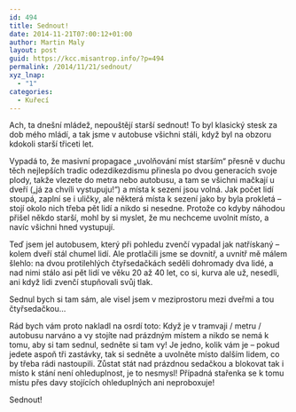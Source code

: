 ```yaml
---
id: 494
title: Sednout!
date: 2014-11-21T07:00:12+01:00
author: Martin Maly
layout: post
guid: https://kcc.misantrop.info/?p=494
permalink: /2014/11/21/sednout/
xyz_lnap:
  - "1"
categories:
  - Kuřecí
---
```

Ach, ta dnešní mládež, nepouštějí starší sednout! To byl klasický stesk za dob mého mládí, a tak jsme v autobuse všichni stáli, když byl na obzoru kdokoli starší třiceti let.

Vypadá to, že masivní propagace &#8222;uvolňování míst starším&#8220; přesně v duchu těch nejlepších tradic odezdikezdismu přinesla po dvou generacích svoje plody, takže vlezete do metra nebo autobusu, a tam se všichni mačkají u dveří (&#8222;já za chvíli vystupuju!&#8220;) a místa k sezení jsou volná. Jak počet lidí stoupá, zaplní se i uličky, ale některá místa k sezení jako by byla prokletá &#8211; stojí okolo nich třeba pět lidí a nikdo si nesedne. Protože co kdyby náhodou přišel někdo starší, mohl by si myslet, že mu nechceme uvolnit místo, a navíc všichni hned vystupují.

Teď jsem jel autobusem, který při pohledu zvenčí vypadal jak natřískaný &#8211; kolem dveří stál chumel lidí. Ale protlačili jsme se dovnitř, a uvnitř mě málem šlehlo: na dvou protilehlých čtyřsedačkách seděli dohromady dva lidé, a nad nimi stálo asi pět lidí ve věku 20 až 40 let, co si, kurva ale už, nesedli, ani když lidi zvenčí stupňovali svůj tlak.

Sednul bych si tam sám, ale visel jsem v meziprostoru mezi dveřmi a tou čtyřsedačkou&#8230;

Rád bych vám proto nakladl na osrdí toto: Když je v tramvaji / metru / autobusu narváno a vy stojíte nad prázdným místem a nikdo se nemá k tomu, aby si tam sednul, sedněte si tam vy! Je jedno, kolik vám je &#8211; pokud jedete aspoň tři zastávky, tak si sedněte a uvolněte místo dalším lidem, co by třeba rádi nastoupili. Zůstat stát nad prázdnou sedačkou a blokovat tak i místo k stání není ohleduplnost, je to nesmysl! Případná stařenka se k tomu místu přes davy stojících ohleduplných ani neproboxuje!

Sednout!